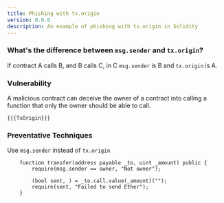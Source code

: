 ```yaml
---
title: Phishing with tx.origin
version: 0.6.0
description: An example of phishing with tx.origin in Solidity
---
```


### What's the difference between `msg.sender` and `tx.origin`?

If contract A calls B, and B calls C, in C `msg.sender` is B and `tx.origin` is A.

### Vulnerability

A malicious contract can deceive the owner of a contract into calling a
function that only the owner should be able to call.

```solidity
{{{TxOrigin}}}
```

### Preventative Techniques

Use `msg.sender` instead of `tx.origin`

```solidity
    function transfer(address payable _to, uint _amount) public {
        require(msg.sender == owner, "Not owner");

        (bool sent, ) = _to.call.value(_amount)("");
        require(sent, "Failed to send Ether");
    }
```
